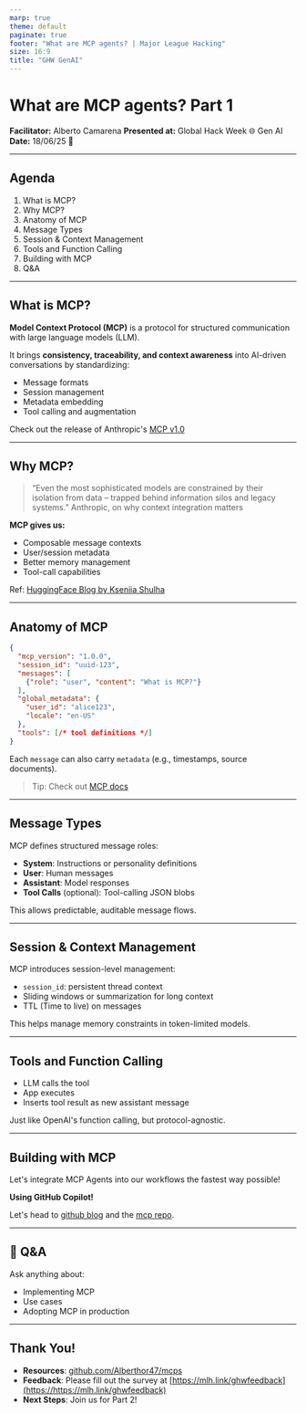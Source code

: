 ```yaml
---
marp: true
theme: default
paginate: true
footer: "What are MCP agents? | Major League Hacking"
size: 16:9
title: "GHW GenAI"
---
```


# What are MCP agents? Part 1

**Facilitator:** Alberto Camarena
**Presented at:** Global Hack Week 🌐 Gen AI
**Date:** 18/06/25 📅

---

## Agenda

1. What is MCP?
2. Why MCP?
3. Anatomy of MCP
4. Message Types
5. Session & Context Management
6. Tools and Function Calling
7. Building with MCP
8. Q&A

---

## What is MCP?

**Model Context Protocol (MCP)** is a protocol for structured communication with large language models (LLM).

It brings **consistency, traceability, and context awareness** into AI-driven conversations by standardizing:

- Message formats
- Session management
- Metadata embedding
- Tool calling and augmentation

Check out the release of Anthropic's [MCP v1.0](https://www.anthropic.com/news/model-context-protocol)

---

## Why MCP?

> “Even the most sophisticated models are constrained by their isolation from data – trapped behind information silos and legacy systems.” Anthropic, on why context integration matters

**MCP gives us:**

- Composable message contexts
- User/session metadata
- Better memory management
- Tool-call capabilities

Ref: [HuggingFace Blog by Kseniia Shulha](https://huggingface.co/blog/Kseniase/mcp)

---

## Anatomy of MCP

```json
{
  "mcp_version": "1.0.0",
  "session_id": "uuid-123",
  "messages": [
    {"role": "user", "content": "What is MCP?"}
  ],
  "global_metadata": {
    "user_id": "alice123",
    "locale": "en-US"
  },
  "tools": [/* tool definitions */]
}
```

Each `message` can also carry `metadata` (e.g., timestamps, source documents).
> Tip: Check out [MCP docs](https://modelcontextprotocol.io/introduction)

---

## Message Types

MCP defines structured message roles:

- **System**: Instructions or personality definitions
- **User**: Human messages
- **Assistant**: Model responses
- **Tool Calls** (optional): Tool-calling JSON blobs

This allows predictable, auditable message flows.

---

## Session & Context Management

MCP introduces session-level management:

- `session_id`: persistent thread context
- Sliding windows or summarization for long context
- TTL (Time to live) on messages

This helps manage memory constraints in token-limited models.

---

## Tools and Function Calling

- LLM calls the tool
- App executes
- Inserts tool result as new assistant message

Just like OpenAI's function calling, but protocol-agnostic.

---

## Building with MCP

Let's integrate MCP Agents into our workflows the fastest way possible!

**Using GitHub Copilot!**

Let's head to [github blog](https://docs.github.com/en/copilot/using-github-copilot/coding-agent/extending-copilot-coding-agent-with-mcp) and the [mcp repo](https://github.com/modelcontextprotocol).

---

## 🙋 Q\&A

Ask anything about:

- Implementing MCP
- Use cases
- Adopting MCP in production

---

## Thank You!

- **Resources**: [github.com/Alberthor47/mcps](https://github.com/Alberthor47/mcps)
- **Feedback**: Please fill out the survey at [https://mlh.link/ghwfeedback](https://https://mlh.link/ghwfeedback)
- **Next Steps**: Join us for Part 2!
